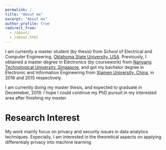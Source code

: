 ```yaml
---
permalink: /
title: "About me"
excerpt: "About me"
author_profile: true
redirect_from: 
  - /about/
  - /about.html
---
```


I am currently a master student (by thesis) from School of Electrical and Computer Engineering, [Oklahoma State University, USA]("https://go.okstate.edu/"). Previously, I obtained a master degree in Electronics (by coursework) from [Nanyang Technological University, Singapore]("https://www.ntu.edu.sg/Pages/home.aspx"), and got my bachelor degree in Electronic and Information Engineering from [Xiamen University, China]("https://en.xmu.edu.cn/"), in 2016 and 2015 respectively.

I am currently doing my master thesis, and expected to graduate in Decemeber, 2019. I hope I could continue my PhD pursuit in my interested area after finishing my master.

Research Interest
======
My work mainly focus on privacy and security issues in data analytics techniques. Especially, I am interested in the theoretical aspects on applying differentialy privacy into machine learning.

